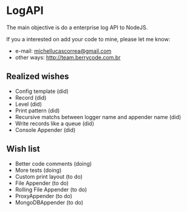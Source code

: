 # LogAPI
The main objective is do a enterprise log API to NodeJS.

If you a interested on add your code to mine, please let me know: 
- e-mail: michellucascorrea@gmail.com
- other ways: http://team.berrycode.com.br

## Realized wishes
- Config template (did)
- Record (did)
- Level (did)
- Print pattern (did)
- Recursive matchs between logger name and appender name (did)
- Write records like a queue (did)
- Console Appender (did)

## Wish list
- Better code comments (doing)
- More tests (doing)
- Custom print layout (to do)
- File Appender (to do)
- Rolling File Appender (to do)
- ProxyAppender (to do)
- MongoDBAppender (to do)

